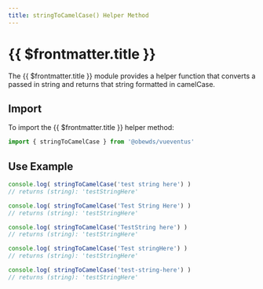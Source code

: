 ```yaml
---
title: stringToCamelCase() Helper Method
---
```



<script setup>
    import DocsPackageVersion from '../../../src/views/compos/DocsPackageVersion.vue'
</script>



# {{ $frontmatter.title }}

The {{ $frontmatter.title }} module provides a helper function that converts a passed in string and returns that string formatted in camelCase.







## Import

To import the {{ $frontmatter.title }} helper method:

```javascript
import { stringToCamelCase } from '@obewds/vueventus'
```






## Use Example

```javascript
console.log( stringToCamelCase('test string here') )
// returns (string): 'testStringHere'

console.log( stringToCamelCase('Test String Here') )
// returns (string): 'testStringHere'

console.log( stringToCamelCase('TestString here') )
// returns (string): 'testStringHere'

console.log( stringToCamelCase('Test stringHere') )
// returns (string): 'testStringHere'

console.log( stringToCamelCase('test-string-here') )
// returns (string): 'testStringHere'
```






<DocsPackageVersion/>
